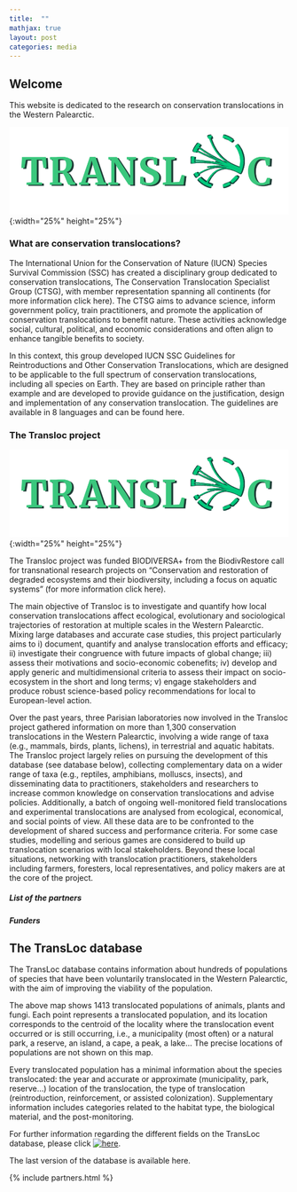 ```yaml
---
title:  ""
mathjax: true
layout: post
categories: media
---
```


## Welcome

This website is dedicated to the research on conservation translocations in the Western Palearctic. 


![Image](https://raw.githubusercontent.com/ConservationTranslocation/images/bbees/logo/graphic/transloc.png){:width="25%" height="25%"}


### What are conservation translocations?

The International Union for the Conservation of Nature (IUCN) Species Survival Commission (SSC) has created a disciplinary group dedicated to conservation translocations, The Conservation Translocation Specialist Group (CTSG), with member representation spanning all continents (for more information click here). The CTSG aims to advance science, inform government policy, train practitioners, and promote the application of conservation translocations to benefit nature. These activities acknowledge social, cultural, political, and economic considerations and often align to enhance tangible benefits to society.  

In this context, this group developed IUCN SSC Guidelines for Reintroductions and Other Conservation Translocations, which are designed to be applicable to the full spectrum of conservation translocations, including all species on Earth. They are based on principle rather than example and are developed to provide guidance on the justification, design and implementation of any conservation translocation. The guidelines are available in 8 languages and can be found here.  

### The Transloc project

![Image](https://raw.githubusercontent.com/ConservationTranslocation/images/bbees/logo/graphic/transloc.png){:width="25%" height="25%"}


The Transloc project was funded BIODIVERSA+ from the BiodivRestore call for transnational research projects on “Conservation and restoration of degraded ecosystems and their biodiversity, including a focus on aquatic systems” (for more information click here). 

The main objective of Transloc is to investigate and quantify how local conservation translocations affect ecological, evolutionary and sociological trajectories of restoration at multiple scales in the Western Palearctic. Mixing large databases and accurate case studies, this project particularly aims to i) document, quantify and analyse translocation efforts and efficacy; ii) investigate their congruence with future impacts of global change; iii) assess their motivations and socio-economic cobenefits; iv) develop and apply generic and multidimensional criteria to assess their impact on socio-ecosystem in the short and long terms; v) engage stakeholders and produce robust science-based policy recommendations for local to European-level action. 

Over the past years, three Parisian laboratories now involved in the Transloc project gathered information on more than 1,300 conservation translocations in the Western Palearctic, involving a wide range of taxa (e.g., mammals, birds, plants, lichens), in terrestrial and aquatic habitats. The Transloc project largely relies on pursuing the development of this database (see database below), collecting complementary data on a wider range of taxa (e.g., reptiles, amphibians, molluscs, insects), and disseminating data to practitioners, stakeholders and researchers to increase common knowledge on conservation translocations and advise policies. Additionally, a batch of ongoing well-monitored field translocations and experimental translocations are analysed from ecological, economical, and social points of view. All these data are to be confronted to the development of shared success and performance criteria. For some case studies, modelling and serious games are considered to build up translocation scenarios with local stakeholders. Beyond these local situations, networking with translocation practitioners, stakeholders including farmers, foresters, local representatives, and policy makers are at the core of the project. 

##### List of the partners

##### Funders

## The TransLoc database 

The TransLoc database contains information about hundreds of populations of species that have been voluntarily translocated in the Western Palearctic, with the aim of improving the viability of the population. 


The above map shows 1413 translocated populations of animals, plants and fungi. Each point represents a translocated population, and its location corresponds to the centroid of the locality where the translocation event occurred or is still occurring, i.e., a municipality (most often) or a natural park, a reserve, an island, a cape, a peak, a lake… The precise locations of populations are not shown on this map. 

Every translocated population has a minimal information about the species translocated: the year and accurate or approximate (municipality, park, reserve...) location of the translocation, the type of translocation (reintroduction, reinforcement, or assisted colonization). Supplementary information includes categories related to the habitat type, the biological material, and the post-monitoring.  

For further information regarding the different fields on the TransLoc database, please click [![here](../assets/images/transloc.png)](http://translocations.in2p3.fr/index.php).  

The last version of the database is available here. 

{% include partners.html %}



